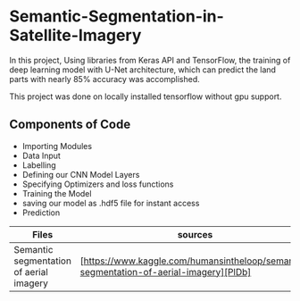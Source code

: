 # Semantic-Segmentation-in-Satellite-Imagery


In this project, Using libraries from Keras API and TensorFlow, the training of deep learning model with U-Net architecture, which can predict the land parts with nearly 85% accuracy was accomplished.

This project was done on locally installed tensorflow without gpu support.


## Components of Code 

- Importing Modules
- Data Input
- Labelling
- Defining our CNN Model Layers
- Specifying Optimizers and loss functions
- Training the Model
- saving our model as .hdf5 file for instant access
- Prediction






| Files | sources |
| ------ | ------ |
| Semantic segmentation of aerial imagery | [https://www.kaggle.com/humansintheloop/semantic-segmentation-of-aerial-imagery][PlDb] |







   [PlDb]: <https://www.kaggle.com/humansintheloop/semantic-segmentation-of-aerial-imagery>

